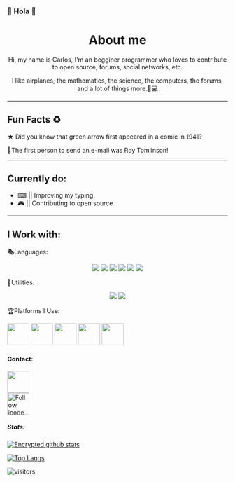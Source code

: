 ### 🎨 Hola 🎨

<div align="center">
<h1>About me</h1>
Hi, my name is Carlos, I'm an begginer programmer who loves to contribute to open source, forums, social networks, etc.

I like airplanes, the mathematics, the science, the computers, the forums, and a lot of things more.🧾💻
</div>

-----

## Fun Facts ♻
★ Did you know that green arrow first appeared in a comic in 1941?

📧The first person to send an e-mail was Roy Tomlinson!

---
## Currently do:
* ⌨ || Improving my typing.
* 🎮 || Contributing to open source

---
## I Work with:

🎭Languages:
<p align="center">
<img src="https://img.shields.io/badge/lua%20-%231572B6.svg?&style=for-the-badge&logo=lua"> <img src="https://img.shields.io/badge/javascript%20-%23323330.svg?&style=for-the-badge&logo=javascript&logoColor=%23F7DF1E"/>  <img src="https://img.shields.io/badge/python%203%20-%23417FB0.svg?&style=for-the-badge&logo=python&logoColor=white"/>   <img src="https://img.shields.io/badge/html5%20-%23E34F26.svg?&style=for-the-badge&logo=html5&logoColor=white"/>  <img src="https://img.shields.io/badge/css3%20-%231572B6.svg?&style=for-the-badge&logo=css3&logoColor=white"/> <img src="https://img.shields.io/badge/++%20-%231572B6.svg?&style=for-the-badge&logo=c&logoColor=white"> 
</p>

🎇Utilities:
<p align="center">
<img src="https://img.shields.io/badge/node.js%20-%2343853D.svg?&style=for-the-badge&logo=node.js&logoColor=white"/> <img src="https://img.shields.io/badge/git%20-%23323330.svg?&style=for-the-badge&logo=git&logoColor=red"/> 
</p>

🏆Platforms I Use:

<img src="https://img.icons8.com/dusk/100/000000/epic-games.png" height="50em"/> <img src="https://img.icons8.com/plasticine/100/000000/twitch.png" height="50em"/> <img src="https://img.icons8.com/plasticine/100/000000/visual-studio-code-2019.png" height="50em"/> <img src="https://img.icons8.com/dusk/100/000000/reddit.png" height="50em"/> <img src="https://img.icons8.com/plasticine/100/000000/github.png" height="50em"/>

#### Contact:

<a href="https://discord.com/users/582372411228291092">
<img src="https://img.icons8.com/plasticine/100/000000/discord-logo.png" height="50em"/>
</a>
<br>
<a href="https://stackoverflow.com/users/14620410/icode">
<img src="https://github.com/uannabi/-/blob/master/resource/social/stackoverflow-ar21.svg" height="50em" align="center" alt="Follow icode"/>
</a>


##### Stats:

[![Encrypted github stats](https://github-readme-stats.vercel.app/api?username=Accomigt&show_icons=true&theme=highcontrast)](https://github.com/anuraghazra/github-readme-stats)

[![Top Langs](https://github-readme-stats.vercel.app/api/top-langs/?username=Accomigt&theme=highcontrast)](https://github.com/anuraghazra/github-readme-stats)

![visitors](https://visitor-badge.laobi.icu/badge?page_id=https://github.com/Accomigt/Accomigt/edit/main/README.md)
